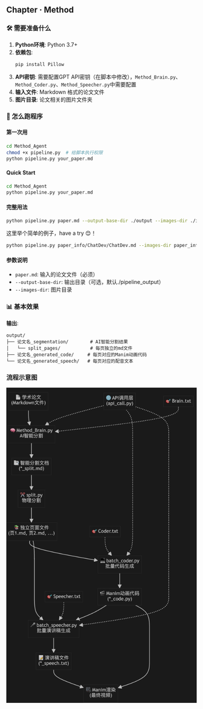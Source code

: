 ## Chapter · Method

### 🛠️ 需要准备什么

1. **Python环境**: Python 3.7+
2. **依赖包**: 
   ```bash
   pip install Pillow
   ```
3. **API密钥**: 需要配置GPT API密钥（在脚本中修改），`Method_Brain.py`、`Method_Coder.py`、`Method_Speecher.py`中需要配置
4. **输入文件**: Markdown 格式的论文文件
5. **图片目录**: 论文相关的图片文件夹

### 🚀 怎么跑程序

#### 第一次用
```bash
cd Method_Agent
chmod +x pipeline.py  # 给脚本执行权限
python pipeline.py your_paper.md
```

#### Quick Start
```bash
cd Method_Agent
python pipeline.py your_paper.md
```

#### 完整用法
```bash
python pipeline.py paper.md --output-base-dir ./output --images-dir ./images
```

这里举个简单的例子，have a try 😊！
```bash
python pipeline.py paper_info/ChatDev/ChatDev.md --images-dir paper_info/ChatDev/ChatDev_images --output-base-dir ChatDev_output
```

#### 参数说明
- `paper.md`: 输入的论文文件（必须）
- `--output-base-dir`: 输出目录（可选，默认./pipeline_output）
- `--images-dir`: 图片目录

### 📊 基本效果


**输出**: 
```
output/
├── 论文名_segmentation/        # AI智能分割结果
│   └── split_pages/           # 每页独立的md文件
├── 论文名_generated_code/     # 每页对应的Manim动画代码
└── 论文名_generated_speech/   # 每页对应的配音文本
```


### 流程示意图

![alt text](imgs/2fc6d0a84bd1e4b3e3d9b2a6e3618e78.png) 
